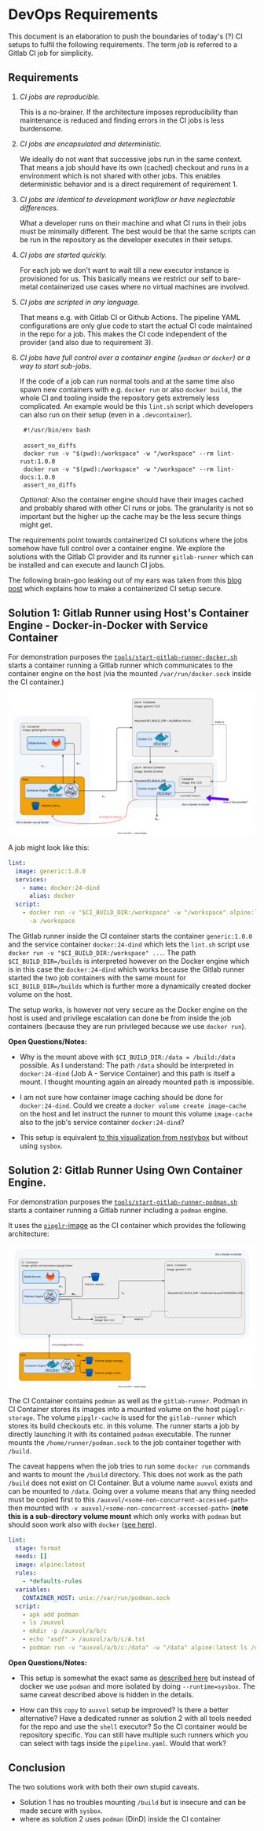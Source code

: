 # DevOps Requirements

This document is an elaboration to push the boundaries of today's (?) CI setups
to fulfil the following requirements. The term _job_ is referred to a Gitlab CI
job for simplicity.

## Requirements

1. _CI jobs are reproducible._

   This is a no-brainer. If the architecture imposes reproducibility than
   maintenance is reduced and finding errors in the CI jobs is less burdensome.

2. _CI jobs are encapsulated and deterministic._

   We ideally do not want that successive jobs run in the same context. That
   means a job should have its own (cached) checkout and runs in a environment
   which is not shared with other jobs. This enables deterministic behavior and
   is a direct requirement of requirement 1.

3. _CI jobs are identical to development workflow or have neglectable
   differences._

   What a developer runs on their machine and what CI runs in their jobs must be
   minimally different. The best would be that the same scripts can be run in
   the repository as the developer executes in their setups.

4. _CI jobs are started quickly._

   For each job we don't want to wait till a new executor instance is
   provisioned for us. This basically means we restrict our self to bare-metal
   containerized use cases where no virtual machines are involved.

5. _CI jobs are scripted in any language._

   That means e.g. with Gitlab CI or Github Actions. The pipeline YAML
   configurations are only glue code to start the actual CI code maintained in
   the repo for a job. This makes the CI code independent of the provider (and
   also due to requirement 3).

6. _CI jobs have full control over a container engine (`podman` or `docker`) or
   a way to start sub-jobs_.

   If the code of a job can run normal tools and at the same time also spawn new
   containers with e.g. `docker run` or also `docker build`, the whole CI and
   tooling inside the repository gets extremely less complicated. An example
   would be this `lint.sh` script which developers can also run on their setup
   (even in a `.devcontainer`).

   ```shell
    #!/usr/bin/env bash

    assert_no_diffs
    docker run -v "$(pwd):/workspace" -w "/workspace" --rm lint-rust:1.0.0
    docker run -v "$(pwd):/workspace" -w "/workspace" --rm lint-docs:1.0.0
    assert_no_diffs
   ```

   _Optional:_ Also the container engine should have their images cached and
   probably shared with other CI runs or jobs. The granularity is not so
   important but the higher up the cache may be the less secure things might
   get.

The requirements point towards containerized CI solutions where the jobs somehow
have full control over a container engine. We explore the solutions with the
Gitlab CI provider and its runner `gitlab-runner` which can be installed and can
execute and launch CI jobs.

The following brain-goo leaking out of my ears was taken from this
[blog post](https://blog.nestybox.com/2020/10/21/gitlab-dind.html) which
explains how to make a containerized CI setup secure.

## Solution 1: Gitlab Runner using Host's Container Engine - Docker-in-Docker with Service Container

For demonstration purposes the
[`tools/start-gitlab-runner-docker.sh`](../../tools/start-gitlab-runner.sh)
starts a container running a Gitlab runner which communicates to the container
engine on the host (via the mounted `/var/run/docker.sock` inside the CI
container.)

![runner-uses-hosts-docker-engine](runner-uses-hosts-docker.drawio.svg)

A job might look like this:

```yaml
lint:
  image: generic:1.0.0
  services:
    - name: docker:24-dind
      alias: docker
  script:
    - docker run -v "$CI_BUILD_DIR:/workspace" -w "/workspace" alpine:latest ls
      -a /workspace
```

The Gitlab runner inside the CI container starts the container `generic:1.0.0`
and the service container `docker:24-dind` which lets the `lint.sh` script use
`docker run -v "$CI_BUILD_DIR:/workspace" ...`. The path `$CI_BUILD_DIR=/builds`
is interpreted however on the Docker engine which is in this case the
`docker:24-dind` which works because the Gitlab runner started the two job
containers with the same mount for `$CI_BUILD_DIR=/builds` which is further more
a dynamically created docker volume on the host.

The setup works, is however not very secure as the Docker engine on the host is
used and privilege escalation can done be from inside the job containers
(because they are run privileged because we use `docker run`).

**Open Questions/Notes:**

- Why is the mount above with `$CI_BUILD_DIR:/data = /build:/data` possible. As
  I understand: The path `/data` should be interpreted in `docker:24-dind` (Job
  A - Service Container) and this path is itself a mount. I thought mounting
  again an already mounted path is impossible.

- I am not sure how container image caching should be done for `docker:24-dind`.
  Could we create a `docker volume create image-cache` on the host and let
  instruct the runner to mount this volume `image-cache` also to the job's
  service container `docker:24-dind`?

- This setup is equivalent
  [to this visualization from nestybox](https://blog.nestybox.com/2020/10/21/gitlab-dind.html#setups-that-currently-dont-work)
  but without using `sysbox`.

## Solution 2: Gitlab Runner Using Own Container Engine.

For demonstration purposes the
[`tools/start-gitlab-runner-podman.sh`](../../tools/start-gitlab-runner.sh)
starts a container running a Gitlab runner including a `podman` engine.

It uses the [`pipglr`-image](https://gitlab.com/qontainers/pipglr) as the CI
container which provides the following architecture:

![runner-uses-hosts-docker-engine](runner-uses-nonhost-podman.drawio.svg)

The CI Container contains `podman` as well as the `gitlab-runner`. Podman in CI
Container stores its images into a mounted volume on the host `pipglr-storage`.
The volume `pipglr-cache` is used for the `gitlab-runner` which stores its build
checkouts etc. in this volume. The runner starts a job by directly launching it
with its contained `podman` executable. The runner mounts the
`/home/runner/podman.sock` to the job container together with `/build`.

The caveat happens when the job tries to run some `docker run` commands and
wants to mount the `/build` directory. This does not work as the path `/build`
does not exist on CI Container. But a volume name `auxvol` exists and can be
mounted to `/data`. Going over a volume means that any thing needed must be
copied first to this `/auxvol/<some-non-concurrent-accessed-path>` then mounted
with `-v auxvol/<some-non-concurrent-accessed-path>` (**note this is a
sub-directory volume mount** which only works with `podman` but should soon work
also with `docker` ([see here](https://github.com/moby/moby/issues/32582)).

```yaml
lint:
  stage: format
  needs: []
  image: alpine:latest
  rules:
    - *defaults-rules
  variables:
    CONTAINER_HOST: unix://var/run/podman.sock
  script:
    - apk add podman
    - ls /auxvol
    - mkdir -p /auxvol/a/b/c
    - echo "asdf" > /auxvol/a/b/c/A.txt
    - podman run -v "auxvol/a/b/c:/data" -w "/data" alpine:latest ls /data
```

**Open Questions/Notes:**

- This setup is somewhat the exact same as
  [described here](https://blog.nestybox.com/2020/10/21/gitlab-dind.html#gitlab-runner--docker-in-a-system-container)
  but instead of docker we use `podman` and more isolated by doing
  `--runtime=sysbox`. The same caveat described above is hidden in the details.

- How can this `copy` to `auxvol` setup be improved? Is there a better
  alternative? Have a dedicated runner as solution 2 with all tools needed for
  the repo and use the `shell` executor? So the CI container would be repository
  specific. You can still have multiple such runners which you can select with
  tags inside the `pipeline.yaml`. Would that work?

## Conclusion

The two solutions work with both their own stupid caveats.

- Solution 1 has no troubles mounting `/build` but is insecure and can be made
  secure with `sysbox`.
- where as solution 2 uses `podman` (DinD) inside the CI container
